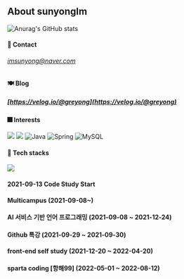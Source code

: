 ## About sunyongIm

![Anurag's GitHub stats](https://github-readme-stats.vercel.app/api?username=sunyongIM&show_icons=true&theme=radical)  

#### 🗽 Contact
###### imsunyong@naver.com

#### 🍽 Blog
##### [https://velog.io/@greyong](https://velog.io/@greyong)

#### 🎆 Interests

<div>
<img src="https://img.shields.io/badge/UI / UX-red?style=for-the-badge" />
<img src="https://img.shields.io/badge/Visual interactions-blueviolet?style=for-the-badge"/>
<img alt="Java" src ="https://img.shields.io/badge/Java-007396.svg?&style=for-the-badge&logo=Java&logoColor=white"/>
<img alt="Spring" src ="https://img.shields.io/badge/SpringBoot-6DB33F.svg?&style=for-the-badge&logo=Spring&logoColor=white"/>
<img alt="MySQL" src ="https://img.shields.io/badge/MySQL-4479A1.svg?&style=for-the-badge&logo=MySQL&logoColor=white"/>
</div>

#### 🧱 Tech stacks
<div>
<img src="http://img.shields.io/badge/-Amazon S3-569A31?style=for-the-badge&logo=Amazon S3&logoColor=white" />
</div>  

#### 2021-09-13   Code Study Start
#### Multicampus (2021-09-08~)
#### AI 서비스 기반 언어 프로그래밍 (2021-09-08 ~ 2021-12-24)
#### Github 특강 (2021-09-29 ~ 2021-09-30)
#### front-end self study (2021-12-20 ~ 2022-04-20)
#### sparta coding [항해99] (2022-05-01 ~ 2022-08-12)
